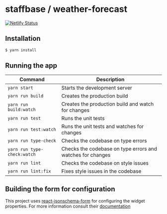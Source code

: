 # staffbase / weather-forecast
[![Netlify Status](https://api.netlify.com/api/v1/badges/2b14f7fe-4301-48c6-8f53-94bc3b0254f8/deploy-status)](https://app.netlify.com/sites/example-widget-staffbase/deploys)
## Installation

```bash
$ yarn install
```

## Running the app

| Command | Description |
|---|---|
| `yarn start` | Starts the development server |
| `yarn run build` | Creates the production build |
| `yarn run build:watch` | Creates the production build and watch for changes |
| `yarn run test` | Runs the unit tests |
| `yarn run test:watch` | Runs the unit tests and watches for changes |
| `yarn run type-check` | Checks the codebase on type errors |
| `yarn run type-check:watch` | Checks the codebase on type errors and watches for changes |
| `yarn run lint` | Checks the codebase on style issues |
| `yarn run lint:fix` | Fixes style issues in the codebase |


## Building the form for configuration

This project uses [react-jsonschema-form](https://rjsf-team.github.io/react-jsonschema-form/) for configuring the widget properties. For more information consult their [documentation](https://react-jsonschema-form.readthedocs.io/en/latest/) 

